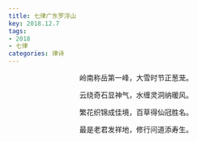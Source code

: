 ```yaml
---
title: 七律广东罗浮山
key: 2018.12.7
tags: 
- 2018
- 七律
categories: 律诗
---
```


<p align="center">岭南称岳第一峰，大雪时节正葱茏。
</p>
<p align="center">云绕奇石显神气，水缠灵洞纳暖风。
</p>
<p align="center">繁花织锦成佳境，百草得仙冠胜名。
</p>
<p align="center">最是老君发祥地，修行问道添寿生。
</p>
